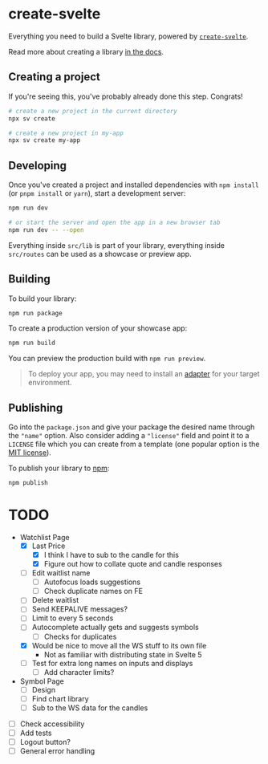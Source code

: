 # create-svelte

Everything you need to build a Svelte library, powered by [`create-svelte`](https://github.com/sveltejs/kit/tree/main/packages/create-svelte).

Read more about creating a library [in the docs](https://svelte.dev/docs/kit/packaging).

## Creating a project

If you're seeing this, you've probably already done this step. Congrats!

```bash
# create a new project in the current directory
npx sv create

# create a new project in my-app
npx sv create my-app
```

## Developing

Once you've created a project and installed dependencies with `npm install` (or `pnpm install` or `yarn`), start a development server:

```bash
npm run dev

# or start the server and open the app in a new browser tab
npm run dev -- --open
```

Everything inside `src/lib` is part of your library, everything inside `src/routes` can be used as a showcase or preview app.

## Building

To build your library:

```bash
npm run package
```

To create a production version of your showcase app:

```bash
npm run build
```

You can preview the production build with `npm run preview`.

> To deploy your app, you may need to install an [adapter](https://svelte.dev/docs/kit/adapters) for your target environment.

## Publishing

Go into the `package.json` and give your package the desired name through the `"name"` option. Also consider adding a `"license"` field and point it to a `LICENSE` file which you can create from a template (one popular option is the [MIT license](https://opensource.org/license/mit/)).

To publish your library to [npm](https://www.npmjs.com):

```bash
npm publish
```

# TODO

- Watchlist Page
  - [x] Last Price
    - [x] I think I have to sub to the candle for this
    - [x] Figure out how to collate quote and candle responses
  - [ ] Edit waitlist name
    - [ ] Autofocus loads suggestions
    - [ ] Check duplicate names on FE
  - [ ] Delete waitlist
  - [ ] Send KEEPALIVE messages?
  - [ ] Limit to every 5 seconds
  - [ ] Autocomplete actually gets and suggests symbols
    - [ ] Checks for duplicates
  - [x] Would be nice to move all the WS stuff to its own file
    - Not as familiar with distributing state in Svelte 5
  - [ ] Test for extra long names on inputs and displays
    - [ ] Add character limits?
- Symbol Page
  - [ ] Design
  - [ ] Find chart library
  - [ ] Sub to the WS data for the candles
- [ ] Check accessibility
- [ ] Add tests
- [ ] Logout button?
- [ ] General error handling
